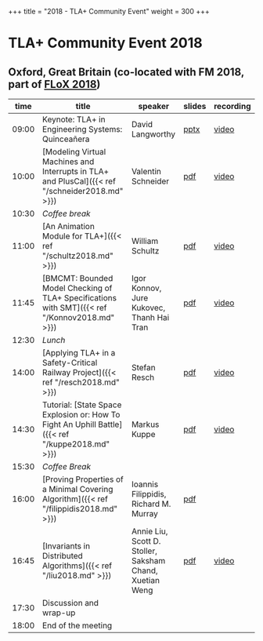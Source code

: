 +++
title = "2018 - TLA+ Community Event"
weight = 300
+++

# TLA+ Community Event 2018

## Oxford, Great Britain (co-located with FM 2018, part of [FLoX 2018](http://www.floc2018.org))

time  | title  | speaker | slides | recording |
------|--------|---------|--------|-----------|
09:00 | Keynote: TLA+ in Engineering Systems: Quinceañera | David Langworthy | [pptx](/2018/langworthy-slides.pptx) | [video](https://www.youtube.com/watch?v=ifFfxRCX_jw&list=PLWLcqZLzY8u_3mDg2cHmduA5wl4J6hNX2&index=1) |
10:00 | [Modeling Virtual Machines and Interrupts in TLA+ and PlusCal]({{< ref "/schneider2018.md" >}}) | Valentin Schneider | [pdf](/2018/schneider.pdf) | [video](https://www.youtube.com/watch?v=hlLZi4wfBjs&list=PLWLcqZLzY8u_3mDg2cHmduA5wl4J6hNX2&index=2) |
10:30 | *Coffee break* | 
11:00 | [An Animation Module for TLA+]({{< ref "/schultz2018.md" >}}) | William Schultz | [pdf](/2018/schultz.pdf) | [video](https://www.youtube.com/watch?v=mLF220fPrP4&list=PLWLcqZLzY8u_3mDg2cHmduA5wl4J6hNX2&index=3) |
11:45 |	[BMCMT: Bounded Model Checking of TLA+ Specifications with SMT]({{< ref "/Konnov2018.md" >}}) | Igor Konnov, Jure Kukovec, Thanh Hai Tran | [pdf](/2018/konnov.pdf) | [video](https://www.youtube.com/watch?v=Xl1--arESl8&list=PLWLcqZLzY8u_3mDg2cHmduA5wl4J6hNX2&index=4) |
12:30 |	*Lunch* |
14:00 | [Applying TLA+ in a Safety-Critical Railway Project]({{< ref "/resch2018.md" >}}) | Stefan Resch | [pdf](/2018/resch.pdf) | [video](https://www.youtube.com/watch?v=G8_aDrUK2Nk&list=PLWLcqZLzY8u_3mDg2cHmduA5wl4J6hNX2&index=5) |
14:30 | Tutorial: [State Space Explosion or: How To Fight An Uphill Battle]({{< ref "/kuppe2018.md" >}}) | Markus Kuppe | [pdf](/2018/kuppe.pdf) | [video](https://www.youtube.com/watch?v=zGIK2p6csAo&list=PLWLcqZLzY8u_3mDg2cHmduA5wl4J6hNX2&index=6) |
15:30 | *Coffee Break* |
16:00 | [Proving Properties of a Minimal Covering Algorithm]({{< ref "/filippidis2018.md" >}}) | Ioannis Filippidis, Richard M. Murray | [pdf](/2018/filippidis.pdf) | |
16:45 | [Invariants in Distributed Algorithms]({{< ref "/liu2018.md" >}}) | Annie Liu, Scott D. Stoller, Saksham Chand, Xuetian Weng | [pdf](/2018/liu.pdf) | [video](https://www.youtube.com/watch?v=Incr5LTlPlI&list=PLWLcqZLzY8u_3mDg2cHmduA5wl4J6hNX2&index=7) |
17:30 | Discussion and wrap-up |
18:00 | End of the meeting |
